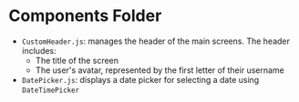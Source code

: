 # Components Folder

- `CustomHeader.js`: manages the header of the main screens. The header includes:
    - The title of the screen
    - The user's avatar, represented by the first letter of their username
-  `DatePicker.js`: displays a date picker for selecting a date using `DateTimePicker`
